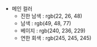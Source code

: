 - 메인 컬러
    - 진한 남색 : rgb(22, 26, 48)
    - 남색 : rgb(49, 48, 77)
    - 베이지 : rgb(240, 236, 229)
    - 연한 회색 : rgb(245, 245, 245)